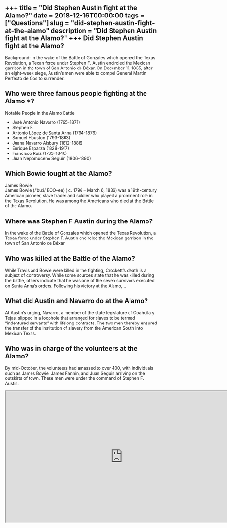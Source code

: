 +++
title = "Did Stephen Austin fight at the Alamo?"
date = 2018-12-16T00:00:00
tags = ["Questions"]
slug = "did-stephen-austin-fight-at-the-alamo"
description = "Did Stephen Austin fight at the Alamo?"
+++
Did Stephen Austin fight at the Alamo?
--------------------------------------

Background: In the wake of the Battle of Gonzales which opened the Texas Revolution, a Texan force under Stephen F. Austin encircled the Mexican garrison in the town of San Antonio de Béxar. On December 11, 1835, after an eight-week siege, Austin’s men were able to compel General Martín Perfecto de Cos to surrender.

Who were three famous people fighting at the Alamo \*?
------------------------------------------------------

Notable People in the Alamo Battle

- José Antonio Navarro (1795-1871)
- Stephen F.
- Antonio López de Santa Anna (1794-1876)
- Samuel Houston (1793-1863)
- Juana Navarro Alsbury (1812-1888)
- Enrique Esparza (1828-1917)
- Francisco Ruiz (1783-1840)
- Juan Nepomuceno Seguín (1806-1890)

Which Bowie fought at the Alamo?
--------------------------------

James Bowie  
James Bowie (/ˈbuːi/ BOO-ee) ( c. 1796 – March 6, 1836) was a 19th-century American pioneer, slave trader and soldier who played a prominent role in the Texas Revolution. He was among the Americans who died at the Battle of the Alamo.

Where was Stephen F Austin during the Alamo?
--------------------------------------------

In the wake of the Battle of Gonzales which opened the Texas Revolution, a Texan force under Stephen F. Austin encircled the Mexican garrison in the town of San Antonio de Béxar.

Who was killed at the Battle of the Alamo?
------------------------------------------

While Travis and Bowie were killed in the fighting, Crockett’s death is a subject of controversy. While some sources state that he was killed during the battle, others indicate that he was one of the seven survivors executed on Santa Anna’s orders. Following his victory at the Alamo,…

What did Austin and Navarro do at the Alamo?
--------------------------------------------

At Austin’s urging, Navarro, a member of the state legislature of Coahuila y Tejas, slipped in a loophole that arranged for slaves to be termed “indentured servants” with lifelong contracts. The two men thereby ensured the transfer of the institution of slavery from the American South into Mexican Texas.

Who was in charge of the volunteers at the Alamo?
-------------------------------------------------

By mid-October, the volunteers had amassed to over 400, with individuals such as James Bowie, James Fannin, and Juan Seguin arriving on the outskirts of town. These men were under the command of Stephen F. Austin.

<iframe allow="accelerometer; autoplay; clipboard-write; encrypted-media; gyroscope; picture-in-picture" allowfullscreen="" class="__youtube_prefs__  epyt-is-override  no-lazyload" data-no-lazy="1" data-origheight="433" data-origwidth="770" data-skipgform_ajax_framebjll="" height="433" id="_ytid_69907" loading="lazy" src="https://www.youtube.com/embed/vBgjUMbDhI8?enablejsapi=1&autoplay=0&cc_load_policy=0&cc_lang_pref=&iv_load_policy=1&loop=0&modestbranding=0&rel=1&fs=1&playsinline=0&autohide=2&theme=dark&color=red&controls=1&" title="YouTube player" width="770"></iframe>